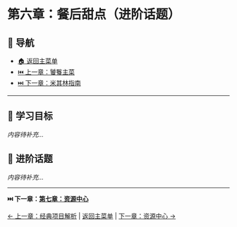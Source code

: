 # 第六章：餐后甜点（进阶话题）

## 🧭 导航

- [🏠 返回主菜单](../../README.md)
- [⏮️ 上一章：饕餮主菜](../05-classic-projects/)
- [⏭️ 下一章：米其林指南](../07-resources/)

---

## 🎯 学习目标
*内容待补充...*

## 🚀 进阶话题
*内容待补充...*

---

**⏭️ 下一章：[第七章：资源中心](../07-resources/)** 

[← 上一章：经典项目解析](../05-classic-projects/README.md) | [返回主菜单](../../README.md) | [下一章：资源中心 →](../07-resources/README.md) 